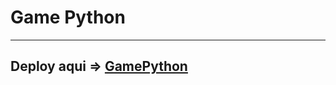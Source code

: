 # Game Python

-------------------------
Deploy aqui =>
[GamePython](https://jowcodesoftware.github.io/frontend/)
---
##
